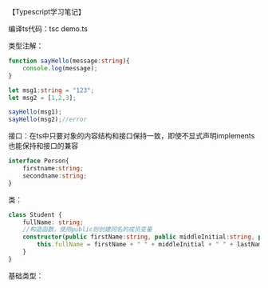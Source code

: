 【Typescript学习笔记】

编译ts代码：tsc demo.ts

类型注解：

```typescript
function sayHello(message:string){
    console.log(message);
}

let msg1:string = "123";
let msg2 = [1,2,3];

sayHello(msg1);
sayHello(msg2);//error
```

接口：在ts中只要对象的内容结构和接口保持一致，即使不显式声明implements也能保持和接口的兼容

```typescript
interface Person{
    firstname:string;
    secondname:string;
}
```

类：

```typescript
class Student {
    fullName: string;
    //构造函数，使用public则创建同名的成员变量
    constructor(public firstName:string, public middleInitial:string, public lastName:string) {
        this.fullName = firstName + " " + middleInitial + " " + lastName;
    }
}
```

基础类型：